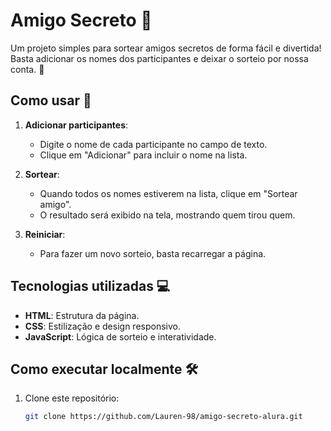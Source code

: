 # Amigo Secreto 🎁

Um projeto simples para sortear amigos secretos de forma fácil e divertida! Basta adicionar os nomes dos participantes e deixar o sorteio por nossa conta. 🎉

## Como usar 🚀

1. **Adicionar participantes**:
   - Digite o nome de cada participante no campo de texto.
   - Clique em "Adicionar" para incluir o nome na lista.

2. **Sortear**:
   - Quando todos os nomes estiverem na lista, clique em "Sortear amigo".
   - O resultado será exibido na tela, mostrando quem tirou quem.

3. **Reiniciar**:
   - Para fazer um novo sorteio, basta recarregar a página.

## Tecnologias utilizadas 💻

- **HTML**: Estrutura da página.
- **CSS**: Estilização e design responsivo.
- **JavaScript**: Lógica de sorteio e interatividade.

## Como executar localmente 🛠️

1. Clone este repositório:
   ```bash
   git clone https://github.com/Lauren-98/amigo-secreto-alura.git
